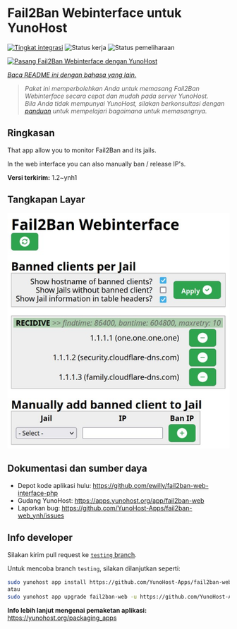 <!--
N.B.: README ini dibuat secara otomatis oleh <https://github.com/YunoHost/apps/tree/master/tools/readme_generator>
Ini TIDAK boleh diedit dengan tangan.
-->

# Fail2Ban Webinterface untuk YunoHost

[![Tingkat integrasi](https://dash.yunohost.org/integration/fail2ban-web.svg)](https://ci-apps.yunohost.org/ci/apps/fail2ban-web/) ![Status kerja](https://ci-apps.yunohost.org/ci/badges/fail2ban-web.status.svg) ![Status pemeliharaan](https://ci-apps.yunohost.org/ci/badges/fail2ban-web.maintain.svg)

[![Pasang Fail2Ban Webinterface dengan YunoHost](https://install-app.yunohost.org/install-with-yunohost.svg)](https://install-app.yunohost.org/?app=fail2ban-web)

*[Baca README ini dengan bahasa yang lain.](./ALL_README.md)*

> *Paket ini memperbolehkan Anda untuk memasang Fail2Ban Webinterface secara cepat dan mudah pada server YunoHost.*  
> *Bila Anda tidak mempunyai YunoHost, silakan berkonsultasi dengan [panduan](https://yunohost.org/install) untuk mempelajari bagaimana untuk memasangnya.*

## Ringkasan

That app allow you to monitor Fail2Ban and its jails.

In the web interface you can also manually ban / release IP's.


**Versi terkirim:** 1.2~ynh1

## Tangkapan Layar

![Tangkapan Layar pada Fail2Ban Webinterface](./doc/screenshots/screenshot.jpg)

## Dokumentasi dan sumber daya

- Depot kode aplikasi hulu: <https://github.com/ewilly/fail2ban-web-interface-php>
- Gudang YunoHost: <https://apps.yunohost.org/app/fail2ban-web>
- Laporkan bug: <https://github.com/YunoHost-Apps/fail2ban-web_ynh/issues>

## Info developer

Silakan kirim pull request ke [`testing` branch](https://github.com/YunoHost-Apps/fail2ban-web_ynh/tree/testing).

Untuk mencoba branch `testing`, silakan dilanjutkan seperti:

```bash
sudo yunohost app install https://github.com/YunoHost-Apps/fail2ban-web_ynh/tree/testing --debug
atau
sudo yunohost app upgrade fail2ban-web -u https://github.com/YunoHost-Apps/fail2ban-web_ynh/tree/testing --debug
```

**Info lebih lanjut mengenai pemaketan aplikasi:** <https://yunohost.org/packaging_apps>

